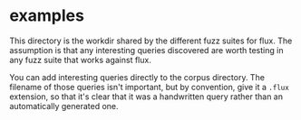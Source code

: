# examples

This directory is the workdir shared by the different fuzz suites for flux.
The assumption is that any interesting queries discovered are worth testing in any fuzz suite that works against flux.

You can add interesting queries directly to the corpus directory.
The filename of those queries isn't important, but by convention, give it a `.flux` extension,
so that it's clear that it was a handwritten query rather than an automatically generated one.
